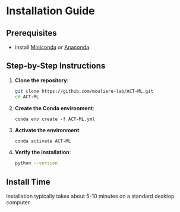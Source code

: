 # Installation Guide
## Prerequisites 
- install [Miniconda](https://docs.conda.io/en/latest/miniconda.html) or [Anaconda](https://docs.anaconda.com/free/anaconda/install/index.html)

 ## Step-by-Step Instructions 
1. **Clone the repository**:
    ```sh
    git clone https://github.com/mouliere-lab/ACT-ML.git
    cd ACT-ML
    ```
2. **Create the Conda environment**:
    ```sh\
    conda env create -f ACT-ML.yml
    ```

3. **Activate the environment**:
    ```sh
    conda activate ACT-ML
    ```
4. **Verify the installation**:
    ```sh
    python --version
    ```
## Install Time
 Installation typically takes about 5-10 minutes on a standard desktop computer.
